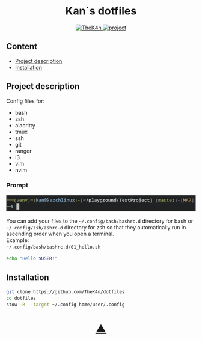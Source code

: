 <h1 align="center">Kan`s dotfiles</h1>

<p align="center">
  <a href="https://github.com/TheK4n">
    <img src="https://img.shields.io/github/followers/TheK4n?label=Follow&style=social" alt="TheK4n">
  </a>
  <a href="https://github.com/TheK4n/dotfiles">
    <img src="https://img.shields.io/github/stars/TheK4n/dotfiles?style=social" alt="project">
  </a>
</p>


## Content

* [Project description](#chapter-0)
* [Installation](#chapter-1)


<a id="chapter-0"></a>
## Project description

Config files for:
* bash
* zsh
* alacritty
* tmux
* ssh
* git
* ranger
* i3
* vim
* nvim


### Prompt
<p align="center">
    <img src=".assets/prompt.png" alt="Prompt">
</p>

You can add your files to the `~/.config/bash/bashrc.d` directory for bash or `~/.config/zsh/zshrc.d` directory for zsh so that they automatically run in ascending order when you open a terminal.\
Example:\
`~/.config/bash/bashrc.d/01_hello.sh`
```bash
echo "Hello $USER!"
```

<a id="chapter-1"></a>
## Installation

```bash
git clone https://github.com/TheK4n/dotfiles
cd dotfiles
stow -R --target ~/.config home/user/.config
```

<h1 align="center"><a href="#top">▲</a></h1>